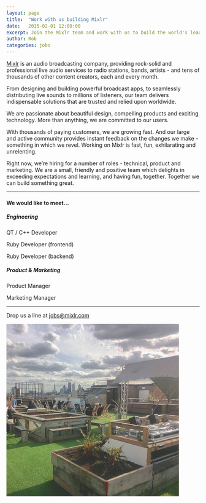 ```yaml
---
layout: page
title:  "Work with us building Mixlr"
date:   2015-02-01 12:00:00
excerpt: Join the Mixlr team and work with us to build the world's leading audio broadcasting service. Find out more.
author: Rob
categories: jobs
---
```


[Mixlr](http://mixlr.com) is an audio broadcasting company, providing rock-solid and professional live audio services to radio stations, bands, artists - and tens of thousands of other content creators, each and every month.

From designing and building powerful broadcast apps, to seamlessly distributing live sounds to millions of listeners, our team delivers indispensable solutions that are trusted and relied upon worldwide.

We are passionate about beautiful design, compelling products and exciting technology. More than anything, we are committed to our users.

With thousands of paying customers, we are growing fast. And our large and active community provides instant feedback on the changes we make - something in which we revel. Working on Mixlr is fast, fun, exhilarating and unrelenting.

Right now, we’re hiring for a number of roles - technical, product and  marketing. We are a small, friendly and positive team which delights in exceeding expectations and learning, and having fun, together. Together we can build something great.

---

#### We would like to meet...

##### Engineering
QT / C++ Developer

Ruby Developer (frontend)

Ruby Developer (backend)

##### Product & Marketing
Product Manager

Marketing Manager

---

Drop us a line at [jobs@mixlr.com](mailto:jobs@mixlr.com)

![Netil360 roof terrace](/images/netil360.png)
